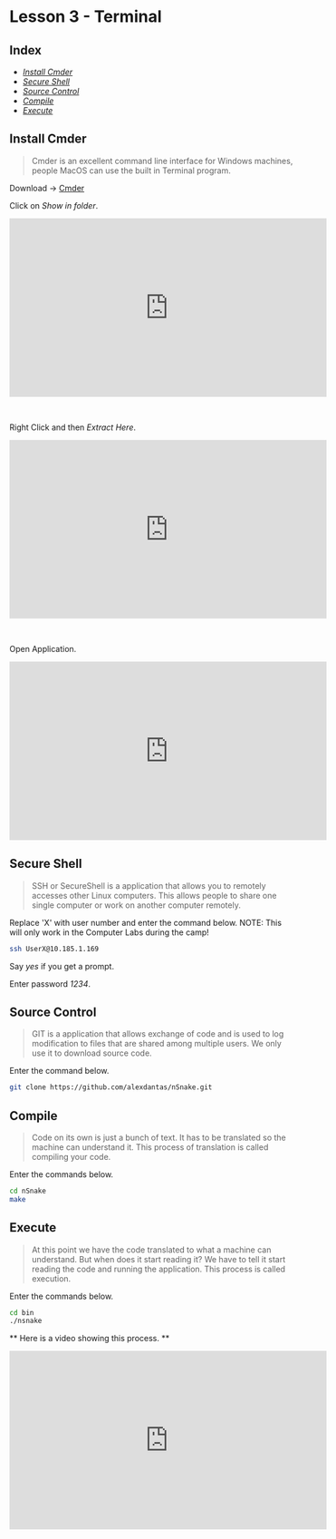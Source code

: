 # Lesson 3 - Terminal

## Index

* [*Install Cmder*](#install-cmder)
* [*Secure Shell*](#secure-shell)
* [*Source Control*](#source-control)
* [*Compile*](#compile)
* [*Execute*](#execute)

## Install Cmder

> Cmder is an excellent command line interface for Windows machines, people MacOS can use the built in Terminal program.

Download -> [Cmder](https://github.com/cmderdev/cmder/releases/download/v1.3.6/cmder_mini.zip)

Click on *Show in folder*.

<div class="videoWrapper"><iframe width="560" height="315" src="https://www.youtube.com/embed/r1VjkGYyRHE?rel=0" frameborder="0" allow="autoplay; encrypted-media" allowfullscreen></iframe></div>

&nbsp;

Right Click and then *Extract Here*.

<div class="videoWrapper"><iframe width="560" height="315" src="https://www.youtube.com/embed/epwpiUeL5xI?rel=0" frameborder="0" allow="autoplay; encrypted-media" allowfullscreen></iframe></div>

&nbsp;

Open Application.

<div class="videoWrapper"><iframe width="560" height="315" src="https://www.youtube.com/embed/x6MhM5kNfYk?rel=0" frameborder="0" allow="autoplay; encrypted-media" allowfullscreen></iframe></div>

## Secure Shell

> SSH or SecureShell is a application that allows you to remotely accesses other Linux computers. This allows people to share one single computer or work on another computer remotely.

Replace 'X' with user number and enter the command below. NOTE: This will only work in the Computer Labs during the camp!

``` bash
ssh UserX@10.185.1.169
```

Say *yes* if you get a prompt.

Enter password *1234*.

## Source Control

> GIT is a application that allows exchange of code and is used to log modification to files that are shared among multiple users. We only use it to download source code.

Enter the command below.

``` bash
git clone https://github.com/alexdantas/nSnake.git
```

## Compile

> Code on its own is just a bunch of text. It has to be translated so the machine can understand it. This process of translation is called compiling your code.

Enter the commands below.

``` bash
cd nSnake
make
```

## Execute

> At this point we have the code translated to what a machine can understand. But when does it start reading it? We have to tell it start reading the code and running the application. This process is called execution.

Enter the commands below.

``` bash
cd bin
./nsnake
```

** Here is a video showing this process. **

<div class="videoWrapper"><iframe width="560" height="315" src="https://www.youtube.com/embed/JpYJ_x3BnXg?rel=0" frameborder="0" allow="autoplay; encrypted-media" allowfullscreen></iframe></div>
